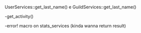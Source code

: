 UserServices::get_last_name() e GuildServices::get_last_name()

-get_activity()

-error! macro on stats_services (kinda wanna return result)